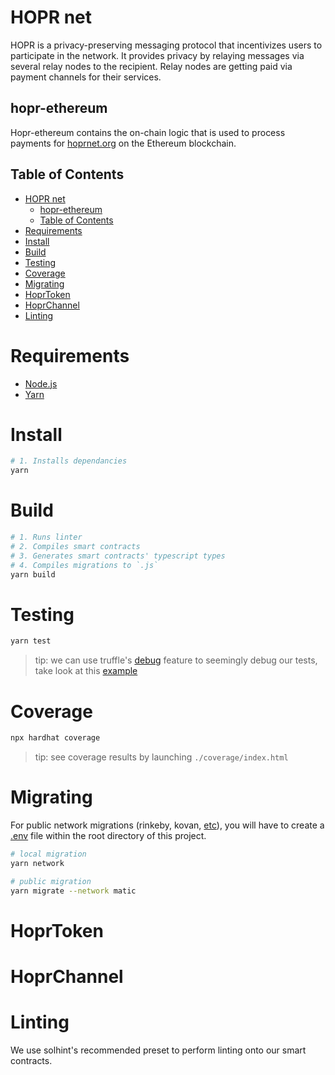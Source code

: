 # HOPR net

HOPR is a privacy-preserving messaging protocol that incentivizes users to participate in the network. It provides privacy by relaying messages via several relay nodes to the recipient. Relay nodes are getting paid via payment channels for their services.

## hopr-ethereum

Hopr-ethereum contains the on-chain logic that is used to process payments for [hoprnet.org](https://hoprnet.org) on the Ethereum blockchain.

## Table of Contents

- [HOPR net](#hopr-net)
  - [hopr-ethereum](#hopr-ethereum)
  - [Table of Contents](#table-of-contents)
- [Requirements](#requirements)
- [Install](#install)
- [Build](#build)
- [Testing](#testing)
- [Coverage](#coverage)
- [Migrating](#migrating)
- [HoprToken](#hoprtoken)
- [HoprChannel](#hoprchannel)
- [Linting](#linting)

# Requirements

- [Node.js](https://nodejs.org)
- [Yarn](https://yarnpkg.com)

# Install

```bash
# 1. Installs dependancies
yarn
```

# Build

```bash
# 1. Runs linter
# 2. Compiles smart contracts
# 3. Generates smart contracts' typescript types
# 4. Compiles migrations to `.js`
yarn build
```

# Testing

```bash
yarn test
```

> tip: we can use truffle's [debug](https://www.trufflesuite.com/docs/truffle/getting-started/debugging-your-contracts#debugging-your-contracts) feature to seemingly debug our tests, take look at this [example](./examples/test/DebugExample.test.ts)

# Coverage

```bash
npx hardhat coverage
```

> tip: see coverage results by launching `./coverage/index.html`

# Migrating

For public network migrations (rinkeby, kovan, [etc](./utils/networks.ts)), you will have to create a [.env](./.env.example) file within the root directory of this project.

```bash
# local migration
yarn network

# public migration
yarn migrate --network matic
```

# HoprToken

# HoprChannel

# Linting

We use solhint's recommended preset to perform linting onto our smart contracts.
